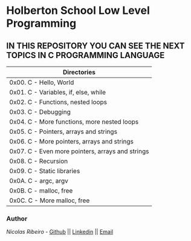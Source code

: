 # Holberton School Low Level Programming
## **IN THIS REPOSITORY YOU CAN SEE THE NEXT TOPICS IN C PROGRAMMING LANGUAGE**

|   **Directories**    |
|---------------|
| 0x00. C - Hello, World |
| 0x01. C - Variables, if, else, while |
| 0x02. C - Functions, nested loops |
| 0x03. C - Debugging |
| 0x04. C - More functions, more nested loops |
| 0x05. C - Pointers, arrays and strings |
| 0x06. C - More pointers, arrays and strings |
| 0x07. C - Even more pointers, arrays and strings |
| 0x08. C - Recursion |
| 0x09. C - Static libraries |
| 0x0A. C - argc, argv |
| 0x0B. C - malloc, free |
| 0x0C. C - More malloc, free |


### Author
*Nicolas Ribeiro* - [Github](https://github.com/nikolasribeiro) || [Linkedin](https://www.linkedin.com/in/nicolas-sebastian-ribeiro/) || [Email](nikolas.sebastian.ribeiro@gmail.com)
